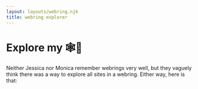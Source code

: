 ```yaml
---
layout: layouts/webring.njk
title: webring explorer
---
```


# Explore my 🕸💍

Neither Jessica nor Monica remember webrings very well, but they vaguely 
think there was a way to explore all sites in a webring. Either way, 
here is that: